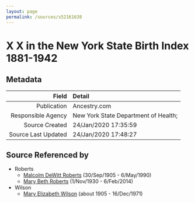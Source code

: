 ```yaml
---
layout: page
permalink: /sources/s52161638
---
```


# X X in the New York State Birth Index 1881-1942

## Metadata

Field | Detail
---:|:---
Publication | Ancestry.com
Responsible Agency | New York State Department of Health;
Source Created | 24/Jan/2020 17:35:59
Source Last Updated | 24/Jan/2020 17:48:27

## Source Referenced by

* Roberts
  * [Malcolm DeWitt Roberts](../people/@21721539@-malcolm-dewitt-roberts-b1905-9-30-d1990-5-6.md) (30/Sep/1905 - 6/May/1990)
  * [Mary Beth Roberts](../people/@44331192@-mary-beth-roberts-b1930-11-1-d2014-2-6.md) (1/Nov/1930 - 6/Feb/2014)
* Wilson
  * [Mary Elizabeth Wilson](../people/@99819804@-mary-elizabeth-wilson-b1905-d1971-12-16.md) (about 1905 - 16/Dec/1971)

